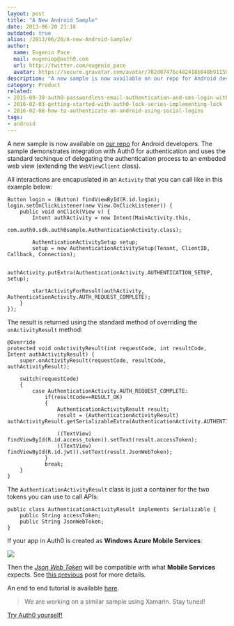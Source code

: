 ```yaml
---
layout: post
title: "A New Android Sample"
date: 2013-06-20 21:18
outdated: true
alias: /2013/06/20/A-new-Android-Sample/
author:
  name: Eugenio Pace
  mail: eugeniop@auth0.com
  url: http://twitter.com/eugenio_pace
  avatar: https://secure.gravatar.com/avatar/702d07476c482418b948b911504137a5?s=60
description: "A new sample is now available on our repo for Android developers. The sample demonstrates integration with Auth0 for authentication"
category: Product
related:
- 2015-09-30-auth0-passwordless-email-authentication-and-sms-login-without-passwords
- 2016-02-03-getting-started-with-auth0-lock-series-implementing-lock
- 2016-02-08-how-to-authenticate-on-android-using-social-logins
tags:
- android
---
```


A new sample is now available on [our repo](https://github.com/auth0/Auth0-Android-Sample) for Android developers. The sample demonstrates integration with Auth0 for authentication and uses the standard techinque of delegating the authentication process to an embeded web view (extending the `WebViewClient` class).

All interactions are encapuslated in an `Activity` that you can call like in this example below:

    Button login = (Button) findViewById(R.id.login);
    login.setOnClickListener(new View.OnClickListener() {
        public void onClick(View v) {
            Intent authActivity = new Intent(MainActivity.this,
                    com.auth0.sdk.auth0sample.AuthenticationActivity.class);

            AuthenticationActivitySetup setup;
            setup = new AuthenticationActivitySetup(Tenant, ClientID, Callback, Connection);

            authActivity.putExtra(AuthenticationActivity.AUTHENTICATION_SETUP, setup);

            startActivityForResult(authActivity, AuthenticationActivity.AUTH_REQUEST_COMPLETE);
        }
    });

<!-- more -->

The result is returned using the standard method of overriding the `onActivityResult` method:

    @Override
    protected void onActivityResult(int requestCode, int resultCode, Intent authActivityResult) {
        super.onActivityResult(requestCode, resultCode, authActivityResult);

        switch(requestCode)
        {
            case AuthenticationActivity.AUTH_REQUEST_COMPLETE:
                if(resultCode==RESULT_OK)
                {
                    AuthenticationActivityResult result;
                    result = (AuthenticationActivityResult) authActivityResult.getSerializableExtra(AuthenticationActivity.AUTHENTICATION_RESULT);

                    ((TextView) findViewById(R.id.access_token)).setText(result.accessToken);
                    ((TextView) findViewById(R.id.jwt)).setText(result.JsonWebToken);
                }
                break;
        }
    }

The `AuthenticationActivityResult` class is just a container for the two tokens you can use to call APIs:

    public class AuthenticationActivityResult implements Serializable {
        public String accessToken;
        public String JsonWebToken;
    }

If your app in Auth0 is created as __Windows Azure Mobile Services__:

![](https://puu.sh/3kCLH.png)

Then the [_Json Web Token_](https://auth0.com/learn/json-web-tokens/) will be compatible with what __Mobile Services__ expects. See [this previous](http://blog.auth0.com/2013/03/17/Authenticate-Azure-Mobile-Services-apps-with-Everything-using-Auth0/) post for more details.

An end to end tutorial is available [here](https://docs.auth0.com/android-tutorial).

> We are working on a similar sample using Xamarin. Stay tuned!

[Try Auth0 yourself!](http://developers.auth0.com)
